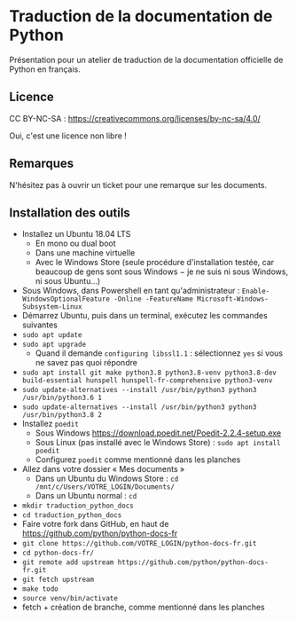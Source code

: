 # Traduction de la documentation de Python

Présentation pour un atelier de traduction de la documentation officielle de
Python en français.

## Licence

CC BY-NC-SA : https://creativecommons.org/licenses/by-nc-sa/4.0/

Oui, c'est une licence non libre !

## Remarques

N'hésitez pas à ouvrir un ticket pour une remarque sur les documents.

## Installation des outils

* Installez un Ubuntu 18.04 LTS
  * En mono ou dual boot
  * Dans une machine virtuelle
  * Avec le Windows Store (seule procédure d'installation testée, car beaucoup de gens sont sous Windows − je ne suis ni sous Windows, ni sous Ubuntu…)
* Sous Windows, dans Powershell en tant qu'administrateur : `Enable-WindowsOptionalFeature -Online -FeatureName Microsoft-Windows-Subsystem-Linux`
* Démarrez Ubuntu, puis dans un terminal, exécutez les commandes suivantes
* `sudo apt update`
* `sudo apt upgrade`
  * Quand il demande `configuring libssl1.1` : sélectionnez `yes` si vous ne savez pas quoi répondre
* `sudo apt install git make python3.8 python3.8-venv python3.8-dev build-essential hunspell hunspell-fr-comprehensive python3-venv`
* `sudo update-alternatives --install /usr/bin/python3 python3 /usr/bin/python3.6 1`
* `sudo update-alternatives --install /usr/bin/python3 python3 /usr/bin/python3.8 2`
* Installez `poedit`
  * Sous Windows https://download.poedit.net/Poedit-2.2.4-setup.exe
  * Sous Linux (pas installé avec le Windows Store) : `sudo apt install poedit`
  * Configurez `poedit` comme mentionné dans les planches
* Allez dans votre dossier « Mes documents »
  * Dans un Ubuntu du Windows Store : `cd /mnt/c/Users/VOTRE_LOGIN/Documents/`
  * Dans un Ubuntu normal : `cd`
* `mkdir traduction_python_docs`
* `cd traduction_python_docs`
* Faire votre fork dans GitHub, en haut de https://github.com/python/python-docs-fr
* `git clone https://github.com/VOTRE_LOGIN/python-docs-fr.git`
* `cd python-docs-fr/`
* `git remote add upstream https://github.com/python/python-docs-fr.git`
* `git fetch upstream`
* `make todo`
* `source venv/bin/activate`
* fetch + création de branche, comme mentionné dans les planches
